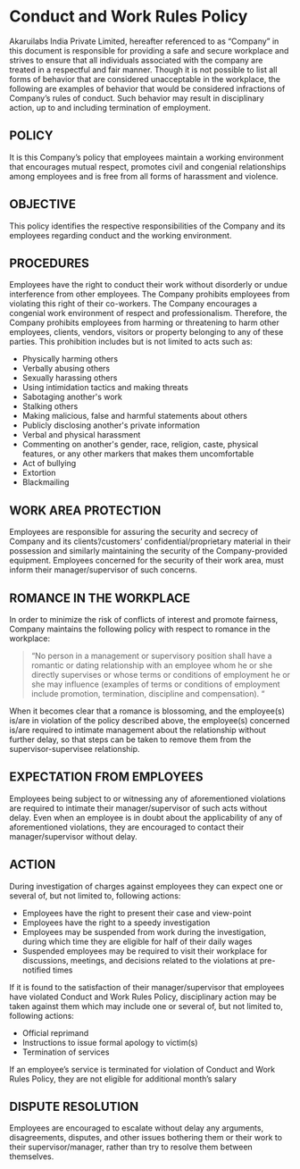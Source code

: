 # Conduct and Work Rules Policy
Akaruilabs India Private Limited, hereafter referenced to as “Company” in this document is responsible for providing a safe and secure workplace and strives to ensure that all individuals associated with the company are treated in a respectful and fair manner. Though it is not possible to list all forms of behavior that are considered unacceptable in the workplace, the following are examples of behavior that would be considered infractions of Company’s rules of conduct.
Such behavior may result in disciplinary action, up to and including termination of employment.
## POLICY
It is this Company’s policy that employees maintain a working environment that encourages mutual respect, promotes civil and congenial relationships among employees and is free from all forms of harassment and violence.
## OBJECTIVE
This policy identifies the respective responsibilities of the Company and its employees regarding conduct and the working environment.
## PROCEDURES
Employees have the right to conduct their work without disorderly or undue interference from other employees. The Company prohibits employees from violating this right of their co-workers.
The Company encourages a congenial work environment of respect and professionalism. Therefore, the Company prohibits employees from harming or threatening to harm other employees, clients, vendors, visitors or property belonging to any of these parties. This prohibition includes but is not limited to acts such as:
- Physically harming others
- Verbally abusing others
- Sexually harassing others
- Using intimidation tactics and making threats
- Sabotaging another's work
- Stalking others
- Making malicious, false and harmful statements about others
- Publicly disclosing another's private information
- Verbal and physical harassment
- Commenting on another's gender, race, religion, caste, physical features, or any other markers that makes them uncomfortable 
- Act of bullying
- Extortion
- Blackmailing

## WORK AREA PROTECTION
Employees are responsible for assuring the security and secrecy of Company and its clients’/customers’ confidential/proprietary material in their possession and similarly maintaining the security of the Company-provided equipment. Employees concerned for the security of their work area, must inform their manager/supervisor of such concerns.
## ROMANCE IN THE WORKPLACE
In order to minimize the risk of conflicts of interest and promote fairness, Company maintains the following policy with respect to romance in the workplace:

> “No person in a management or supervisory position shall have a romantic or dating relationship with an employee whom he or she directly supervises or whose terms or conditions of employment he or she may influence (examples of terms or conditions of employment include promotion, termination, discipline and compensation). “

When it becomes clear that a romance is blossoming, and the employee(s) is/are in violation of the policy described above, the employee(s) concerned is/are required to intimate management about the relationship without further delay, so that steps can be taken to remove them from the supervisor-supervisee relationship.
## EXPECTATION FROM EMPLOYEES
Employees being subject to or witnessing any of aforementioned violations are required to intimate their manager/supervisor of such acts without delay. Even when an employee is in doubt about the applicability of any of aforementioned violations, they are encouraged to contact their manager/supervisor without delay. 
## ACTION
During investigation of charges against employees they can expect one or several of, but not limited to, following actions:

- Employees have the right to present their case and view-point
- Employees have the right to a speedy investigation
- Employees may be suspended from work during the investigation, during which time they are eligible for half of their daily wages
- Suspended employees may be required to visit their workplace for discussions, meetings, and decisions related to the violations at pre-notified times

If it is found to the satisfaction of their manager/supervisor that employees have violated Conduct and Work Rules Policy, disciplinary action may be taken against them which may include one or several of, but not limited to,  following actions:

- Official reprimand
- Instructions to issue formal apology to victim(s)
- Termination of services

If an employee’s service is terminated for violation of Conduct and Work Rules Policy, they are not eligible for additional month’s salary

## DISPUTE RESOLUTION
Employees are encouraged to escalate without delay any arguments, disagreements, disputes, and other issues bothering them or their work to their supervisor/manager, rather than try to resolve them between themselves.
